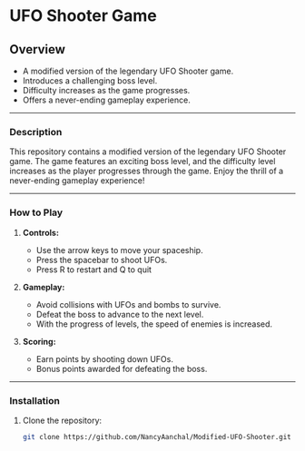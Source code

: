 # UFO Shooter Game

## Overview
- A modified version of the legendary UFO Shooter game.
- Introduces a challenging boss level.
- Difficulty increases as the game progresses.
- Offers a never-ending gameplay experience.

---

### Description

This repository contains a modified version of the legendary UFO Shooter game. The game features an exciting boss level, and the difficulty level increases as the player progresses through the game. Enjoy the thrill of a never-ending gameplay experience!

---

### How to Play

1. **Controls:**
   - Use the arrow keys to move your spaceship.
   - Press the spacebar to shoot UFOs.
   - Press R to restart and Q to quit

2. **Gameplay:**
   - Avoid collisions with UFOs and bombs to survive.
   - Defeat the boss to advance to the next level.
   - With the progress of levels, the speed of enemies is increased.

3. **Scoring:**
   - Earn points by shooting down UFOs.
   - Bonus points awarded for defeating the boss.

---

### Installation

1. Clone the repository:
   ```bash
   git clone https://github.com/NancyAanchal/Modified-UFO-Shooter.git
   
